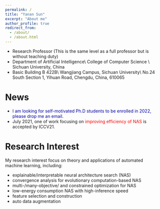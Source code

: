 ```yaml
---
permalink: /
title: "Yanan Sun"
excerpt: "About me"
author_profile: true
redirect_from: 
  - /about/
  - /about.html
---
```


* Research Professor (This is the same level as a full professor but is without teaching duty)
* Department of Artificial Intelligence\\
College of Computer Science \\
Sichuan University, China
* Basic Building B 422B\\
Wangjiang Campus, Sichuan University\\
No.24 South Section 1, Yihuan Road, Chengdu, China, 610065

News
======
* <span style="color: #0000a0">I am looking for self-motivated Ph.D students to be enrolled in 2022, please drop me an email.</span>
* July 2021, one of work focusing on <span style="color: #FF0000">improving efficiency of NAS</span> is accepted by ICCV21.

Research Interest
======
My research interest focus on theory and applications of automated machine learning, including:
* explainable/interpretable neural architecture search (NAS)
* convergence analysis for evolutionary computation-based NAS
* multi-/many-objective/ and constrained optimization for NAS
* low-energy consumption NAS with high-inference speed
* feature selection and construction
* auto data augmentation
